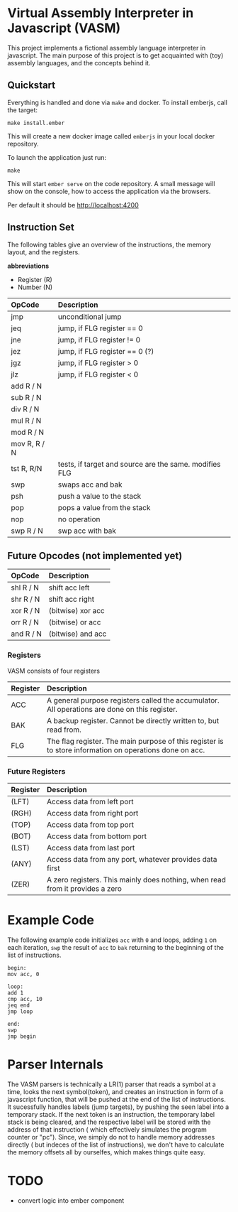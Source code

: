 # Virtual Assembly Interpreter in Javascript (VASM)

This project implements a fictional assembly language interpreter in javascript. The main purpose of this project is to get acquainted with (toy) assembly languages, and the concepts behind it. 

## Quickstart

Everything is handled and done via `make` and docker. To install emberjs, call
the target:

```Make
make install.ember
``` 

This will create a new docker image called `emberjs` in your local docker repository. 

To launch the application just run:

```
make
```

This will start `ember serve` on the code repository. A small message will show on the console, how to access the application via the browsers.

Per default it should be [http://localhost:4200](http://localhost:4200)

## Instruction Set 

The following tables give an overview of the instructions, the memory layout, and the registers.

__abbreviations__
* Register (R)
* Number (N)


| OpCode            | Description                                            |
|:------------------|:-------------------------------------------------------|
| jmp      <label>  | unconditional jump                                     |
| jeq      <label>  | jump, if FLG register == 0                             |
| jne      <label>  | jump, if FLG register != 0                             |
| jez      <label>  | jump, if FLG register == 0 (?)                         |
| jgz      <label>  | jump, if FLG register > 0                              |
| jlz      <label>  | jump, if FLG register < 0                              |
| add      R / N    |                                                        |
| sub      R / N    |                                                        |
| div      R / N    |                                                        |
| mul      R / N    |                                                        |
| mod      R / N    |                                                        |
| mov      R, R / N |                                                        |
| tst   R, R/N      | tests, if target and source are the same. modifies FLG |
| swp      <none>   | swaps acc and bak                                      |
| psh      <none>   | push a value to the stack                              |
| pop      <none>   | pops a value from the stack                            |
| nop               | no operation                                           |
| swp     R / N     | swp acc with bak                                       |


## Future Opcodes (not implemented yet)


| OpCode        | Description       |
|:--------------|:------------------|
| shl     R / N | shift acc left    |
| shr     R / N | shift acc right   |
| xor     R / N | (bitwise) xor acc |
| orr     R / N | (bitwise) or acc  |
| and     R / N | (bitwise) and acc |



### Registers

VASM consists of four registers

| Register | Description                                                                                             |
|:---------|:--------------------------------------------------------------------------------------------------------|
| ACC      | A general purpose registers called the accumulator. All operations are done on this register.           |
| BAK      | A backup register. Cannot be directly written to, but read from.                                        |
| FLG      | The flag register. The main purpose of this register is to store information on operations done on acc. |


### Future Registers

| Register | Description                                                                   |
|:---------|:------------------------------------------------------------------------------|
| (LFT)    | Access data from left port                                                    |
| (RGH)    | Access data from right port                                                   |
| (TOP)    | Access data from top port                                                     |
| (BOT)    | Access data from bottom port                                                  |
| (LST)    | Access data from last port                                                    |
| (ANY)    | Access data from any port, whatever provides data first                       |
| (ZER)    | A zero registers. This mainly does nothing, when read from it provides a zero |

# Example Code

The following example code initializes `acc` with `0`
and loops, adding `1` on each iteration, `swp` the result of `acc` to
`bak` returning to the beginning of the list of instructions.

```
begin:              
mov acc, 0          
                    
loop:               
add 1               
cmp acc, 10         
jeq end             
jmp loop            
                    
end:                
swp                 
jmp begin           
```

# Parser Internals

The VASM parsers is technically a LR(1) parser that reads a symbol at a time, looks the next symbol(token), and creates an instruction in form of a javascript function, that will be pushed at the end of the list of instructions. It sucessfully handles labels (jump targets), by pushing the seen label into a temporary stack. If the next token is an instruction, the temporary label stack is being cleared, and the respective label will be stored with the address of that instruction ( which effectively simulates the program counter or "pc"). Since, we simply do not to handle memory addresses directly ( but indeces of the list of instructions), we don't have to calculate the memory offsets all by ourselfes, which makes things quite easy. 

# TODO

- convert logic into ember component